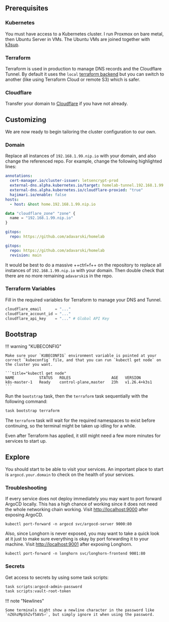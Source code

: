## Prerequisites

### Kubernetes

You must have access to a Kubernetes cluster. I run Proxmox on bare metal, then Ubuntu Server in VMs. The Ubuntu VMs are joined together with [k3sup](https://github.com/alexellis/k3sup).

### Terraform

Terraform is used in production to manage DNS records and the Cloudflare Tunnel. By default it uses the `local` [terraform backend](https://developer.hashicorp.com/terraform/language/settings/backends/configuration#available-backends) but you can switch to another (like using Terraform Cloud or remote S3) which is safer.

### Cloudflare

Transfer your domain to [Cloudflare](https://cloudflare.com) if you have not already.

## Customizing

We are now ready to begin tailoring the cluster configuration to our own.

### Domain

Replace all instances of `192.168.1.99.nip.io` with your domain, and also change the referenced repo. For example, change the following highlighted lines:

```yaml hl_lines="3 7" title="apps/hajimari/values.yaml"
annotations:
  cert-manager.io/cluster-issuer: letsencrypt-prod
  external-dns.alpha.kubernetes.io/target: homelab-tunnel.192.168.1.99.nip.io
  external-dns.alpha.kubernetes.io/cloudflare-proxied: "true"
  hajimari.io/enable: false
hosts:
  - host: &host home.192.168.1.99.nip.io
```

```terraform hl_lines="2" title="terraform/modules/cloudflare/main.tf"
data "cloudflare_zone" "zone" {
  name = "192.168.1.99.nip.io"
}
```

```yaml hl_lines="2" title="bootstrap/root/values-seed.yaml"
gitops:
  repo: https://github.com/adavarski/homelab
```

```yaml hl_lines="2" title="bootstrap/root/values.yaml"
gitops:
  repo: https://github.com/adavarski/homelab
  revision: main
```

It would be best to do a massive ++ctrl+f++ on the repository to replace all instances of `192.168.1.99.nip.io` with your domain. Then double check that there are no more remaining `adavarski`s in the repo.

### Terraform Variables

Fill in the required variables for Terraform to manage your DNS and Tunnel.

```terraform title="terraform/terraform.tfvars"
cloudflare_email      = "..."
cloudflare_account_id = "..."
cloudflare_api_key    = "..." # Global API Key
```

## Bootstrap

!!! warning "KUBECONFIG"

    Make sure your `KUBECONFIG` environment variable is pointed at your correct `kubeconfig` file, and that you can run `kubectl get node` on the cluster you want.

    ```title="kubectl get node"
    NAME           STATUS   ROLES                  AGE   VERSION
    k8s-master-1   Ready    control-plane,master   23h   v1.26.4+k3s1
    ```

Run the `bootstrap` task, then the `terraform` task sequentially with the following command:

```bash
task bootstrap terraform
```

The `terraform` task will wait for the required namespaces to exist before continuing, so the terminal might be taken up idling for a while.

Even after Terraform has applied, it still might need a few more minutes for services to start up.

## Explore

You should start to be able to visit your services. An important place to start is `argocd.your.domain` to check on the health of your services.

### Troubleshooting

If every service does not deploy immediately you may want to port forward ArgoCD locally. This has a high chance of working since it does not need the whole networking chain working. Visit [http://localhost:9000](http://localhost:9000) after exposing ArgoCD.

```
kubectl port-forward -n argocd svc/argocd-server 9000:80
```

Also, since Longhorn is never exposed, you may want to take a quick look at it just to make sure everything is okay by port forwarding it to your machine. Visit [http://localhost:9001](http://localhost:9001) after exposing Longhorn.

```
kubectl port-forward -n longhorn svc/longhorn-frontend 9001:80
```

### Secrets

Get access to secrets by using some task scripts:

```bash
task scripts:argocd-admin-password
task scripts:vault-root-token
```

!!! note "Newlines"

    Some terminals might show a newline character in the password like `nZ6hzMpShZvf5AVS⏎`, but simply ignore it when using the password.
